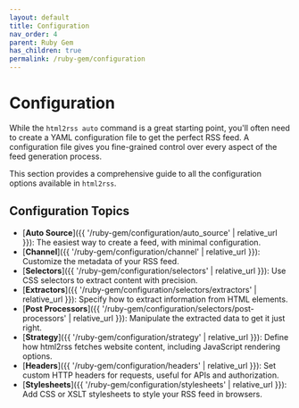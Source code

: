 ```yaml
---
layout: default
title: Configuration
nav_order: 4
parent: Ruby Gem
has_children: true
permalink: /ruby-gem/configuration
---
```


# Configuration

While the `html2rss auto` command is a great starting point, you'll often need to create a YAML configuration file to get the perfect RSS feed. A configuration file gives you fine-grained control over every aspect of the feed generation process.

This section provides a comprehensive guide to all the configuration options available in `html2rss`.

## Configuration Topics

- [**Auto Source**]({{ '/ruby-gem/configuration/auto_source' | relative_url }}): The easiest way to create a feed, with minimal configuration.
- [**Channel**]({{ '/ruby-gem/configuration/channel' | relative_url }}): Customize the metadata of your RSS feed.
- [**Selectors**]({{ '/ruby-gem/configuration/selectors' | relative_url }}): Use CSS selectors to extract content with precision.
- [**Extractors**]({{ '/ruby-gem/configuration/selectors/extractors' | relative_url }}): Specify how to extract information from HTML elements.
- [**Post Processors**]({{ '/ruby-gem/configuration/selectors/post-processors' | relative_url }}): Manipulate the extracted data to get it just right.
- [**Strategy**]({{ '/ruby-gem/configuration/strategy' | relative_url }}): Define how html2rss fetches website content, including JavaScript rendering options.
- [**Headers**]({{ '/ruby-gem/configuration/headers' | relative_url }}): Set custom HTTP headers for requests, useful for APIs and authorization.
- [**Stylesheets**]({{ '/ruby-gem/configuration/stylesheets' | relative_url }}): Add CSS or XSLT stylesheets to style your RSS feed in browsers.
